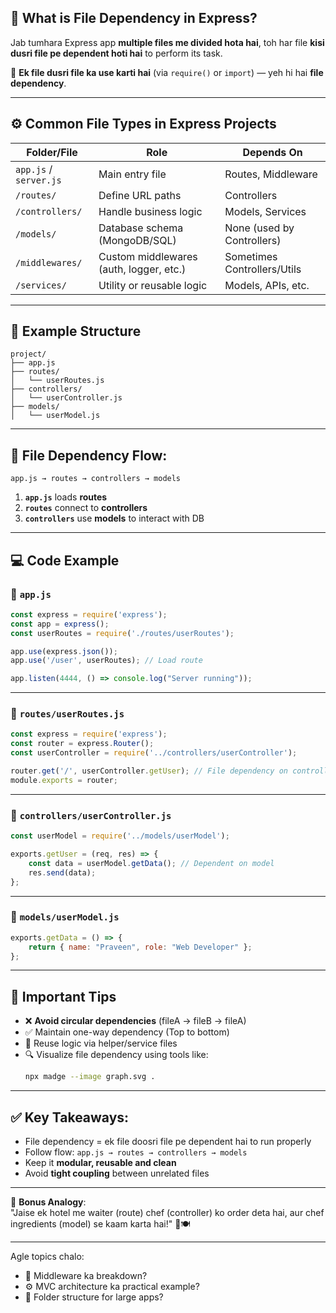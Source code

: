 ## 📌 What is File Dependency in Express?

Jab tumhara Express app **multiple files me divided hota hai**, toh har file **kisi dusri file pe dependent hoti hai** to perform its task.

💬 **Ek file dusri file ka use karti hai** (via `require()` or `import`) — yeh hi hai **file dependency**.

---

## ⚙️ Common File Types in Express Projects

| Folder/File         | Role                                      | Depends On                     |
|---------------------|-------------------------------------------|--------------------------------|
| `app.js` / `server.js` | Main entry file                          | Routes, Middleware              |
| `/routes/`          | Define URL paths                          | Controllers                    |
| `/controllers/`     | Handle business logic                     | Models, Services               |
| `/models/`          | Database schema (MongoDB/SQL)             | None (used by Controllers)     |
| `/middlewares/`     | Custom middlewares (auth, logger, etc.)   | Sometimes Controllers/Utils    |
| `/services/`        | Utility or reusable logic                 | Models, APIs, etc.             |

---

## 📁 Example Structure

```
project/
├── app.js
├── routes/
│   └── userRoutes.js
├── controllers/
│   └── userController.js
├── models/
│   └── userModel.js
```

---

## 🔗 File Dependency Flow:

```text
app.js → routes → controllers → models
```

1. **`app.js`** loads **routes**
2. **`routes`** connect to **controllers**
3. **`controllers`** use **models** to interact with DB

---

## 💻 Code Example

### 🔹 `app.js`

```js
const express = require('express');
const app = express();
const userRoutes = require('./routes/userRoutes');

app.use(express.json());
app.use('/user', userRoutes); // Load route

app.listen(4444, () => console.log("Server running"));
```

---

### 🔹 `routes/userRoutes.js`

```js
const express = require('express');
const router = express.Router();
const userController = require('../controllers/userController');

router.get('/', userController.getUser); // File dependency on controller
module.exports = router;
```

---

### 🔹 `controllers/userController.js`

```js
const userModel = require('../models/userModel');

exports.getUser = (req, res) => {
    const data = userModel.getData(); // Dependent on model
    res.send(data);
};
```

---

### 🔹 `models/userModel.js`

```js
exports.getData = () => {
    return { name: "Praveen", role: "Web Developer" };
};
```

---

## 🚨 Important Tips

- ❌ **Avoid circular dependencies** (fileA → fileB → fileA)
- ✅ Maintain one-way dependency (Top to bottom)
- 🔁 Reuse logic via helper/service files
- 🔍 Visualize file dependency using tools like:
  ```bash
  npx madge --image graph.svg .
  ```

---

## ✅ Key Takeaways:

- File dependency = ek file doosri file pe dependent hai to run properly
- Follow flow: `app.js → routes → controllers → models`
- Keep it **modular, reusable and clean**
- Avoid **tight coupling** between unrelated files

---

💬 **Bonus Analogy**:  
"Jaise ek hotel me waiter (route) chef (controller) ko order deta hai, aur chef ingredients (model) se kaam karta hai!" 🍲🍽️

---

Agle topics chalo:
- 🔧 Middleware ka breakdown?
- ⚙️ MVC architecture ka practical example?
- 🚀 Folder structure for large apps?

